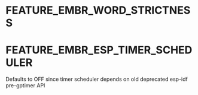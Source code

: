 # FEATURE_EMBR_WORD_STRICTNESS

# FEATURE_EMBR_ESP_TIMER_SCHEDULER

Defaults to OFF since timer scheduler depends on old deprecated esp-idf pre-gptimer API